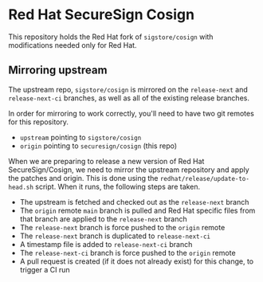 # Red Hat SecureSign Cosign

This repository holds the Red Hat fork of
`sigstore/cosign` with modifications needed only for Red Hat.

## Mirroring upstream

The upstream repo, `sigstore/cosign` is mirrored on the
`release-next` and `release-next-ci` branches, as well as all of the existing
release branches.

In order for mirroring to work correctly, you'll need to have two git remotes
for this repository.

- `upstream` pointing to `sigstore/cosign`
- `origin` pointing to `securesign/cosign` (this repo)

When we are preparing to release a new version of Red Hat SecureSign/Cosign,
we need to mirror the upstream repository and apply the patches and origin.
This is done using the `redhat/release/update-to-head.sh` script. When it runs,
the following steps are taken.

- The upstream is fetched and checked out as the `release-next` branch
- The `origin` remote `main` branch is pulled and Red Hat specific files from that branch are applied to the `release-next` branch
- The `release-next` branch is force pushed to the `origin` remote
- The `release-next` branch is duplicated to `release-next-ci`
- A timestamp file is added to `release-next-ci` branch
- The `release-next-ci` branch is force pushed to the `origin` remote
- A pull request is created (if it does not already exist) for this change, to trigger a CI run
